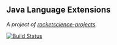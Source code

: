 ## Java Language Extensions

_A project of [rocketscience-projects](https://github.com/rocketscience-projects)._

[![Build Status](https://travis-ci.org/rocketscience-projects/rocket-java.png)](https://travis-ci.org/rocketscience-projects/rocket-java)
